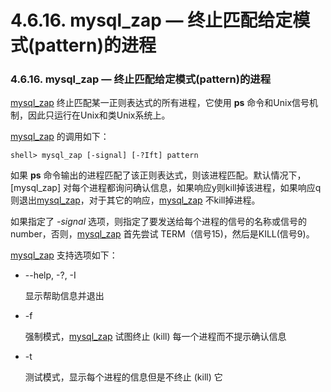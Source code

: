 # 4.6.16. mysql_zap — 终止匹配给定模式(pattern)的进程

### 4.6.16. mysql_zap — 终止匹配给定模式(pattern)的进程

[mysql_zap](#) 终止匹配某一正则表达式的所有进程，它使用 **ps** 命令和Unix信号机制，因此只运行在Unix和类Unix系统上。

[mysql_zap](#) 的调用如下：

```shell
shell> mysql_zap [-signal] [-?Ift] pattern
```

如果 **ps** 命令输出的进程匹配了该正则表达式，则该进程匹配。默认情况下，[mysql_zap] 对每个进程都询问确认信息，如果响应y则kill掉该进程，如果响应q则退出[mysql_zap](#)，对于其它的响应，[mysql_zap](#) 不kill掉进程。

如果指定了 *-signal* 选项，则指定了要发送给每个进程的信号的名称或信号的number，否则，[mysql_zap](#) 首先尝试 TERM（信号15)，然后是KILL(信号9)。

[mysql_zap](#) 支持选项如下：

* --help, -?, -I

	显示帮助信息并退出

* -f

	强制模式，[mysql_zap](#) 试图终止 (kill) 每一个进程而不提示确认信息

* -t

	测试模式，显示每个进程的信息但是不终止 (kill) 它

